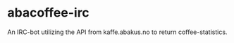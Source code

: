 abacoffee-irc
============

An IRC-bot utilizing the API from kaffe.abakus.no to return coffee-statistics. 
